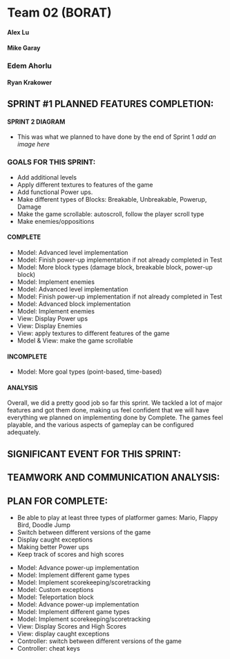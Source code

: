 # Team 02 (BORAT)

#### Alex Lu
#### Mike Garay
### Edem Ahorlu
#### Ryan Krakower


## SPRINT #1 PLANNED FEATURES COMPLETION:

#### SPRINT 2 DIAGRAM
* This was what we planned to have done by the end of Sprint 1
_add an image here_

### GOALS FOR THIS SPRINT:
- Add additional levels
- Apply different textures to features of the game
- Add functional Power ups.
- Make different types of Blocks: Breakable, Unbreakable, Powerup, Damage
- Make the game scrollable: autoscroll, follow the player scroll type
- Make enemies/oppositions

#### COMPLETE
* Model: Advanced level implementation
* Model: Finish power-up implementation if not already completed in Test
* Model: More block types (damage block, breakable block, power-up block)
* Model: Implement enemies
* Model: Advanced level implementation
* Model: Finish power-up implementation if not already completed in Test
* Model: Advanced block implementation
* Model: Implement enemies
* View: Display Power ups
* View: Display Enemies
* View: apply textures to different features of the game
* Model & View: make the game scrollable

#### INCOMPLETE
* Model: More goal types (point-based, time-based)

#### ANALYSIS
Overall, we did a pretty good job so far this sprint. We tackled a lot of major features and got
them done, making us feel confident that we will have everything we planned on implementing
done by Complete. The games feel playable, and the various aspects of gameplay can be configured
adequately. 

## SIGNIFICANT EVENT FOR THIS SPRINT:


## TEAMWORK AND COMMUNICATION ANALYSIS:


## PLAN FOR COMPLETE:
- Be able to play at least three types of platformer games: Mario, Flappy Bird, Doodle Jump
- Switch between different versions of the game
- Display caught exceptions
- Making better Power ups
- Keep track of scores and high scores
* Model: Advance power-up implementation
* Model: Implement different game types
* Model: Implement scorekeeping/scoretracking
* Model: Custom exceptions
* Model: Teleportation block
* Model: Advance power-up implementation
* Model: Implement different game types
* Model: Implement scorekeeping/scoretracking
* View: Display Scores and High Scores
* View: display caught exceptions
* Controller: switch between different versions of the game
* Controller: cheat keys